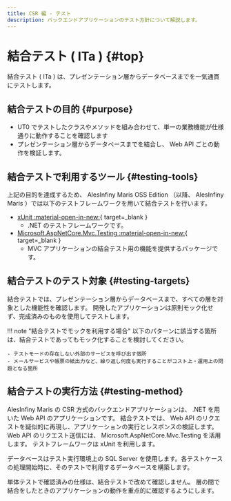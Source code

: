 ```yaml
---
title: CSR 編 - テスト
description: バックエンドアプリケーションのテスト方針について解説します。
---
```


# 結合テスト ( ITa ) {#top}

結合テスト ( ITa ) は、プレゼンテーション層からデータベースまでを一気通貫にテストします。

## 結合テストの目的 {#purpose}

- UT0 でテストしたクラスやメソッドを組み合わせて、単一の業務機能が仕様通りに動作することを確認します
- プレゼンテーション層からデータベースまでを結合し、 Web API ごとの動作を検証します。

## 結合テストで利用するツール {#testing-tools}

上記の目的を達成するため、 AlesInfiny Maris OSS Edition （以降、 AlesInfiny Maris ）では以下のテストフレームワークを用いて結合テストを行います。

- [xUnit :material-open-in-new:](https://xunit.net/){ target=_blank }
    - .NET のテストフレームワークです。
- [Microsoft.AspNetCore.Mvc.Testing :material-open-in-new:](https://www.nuget.org/packages/Microsoft.AspNetCore.Mvc.Testing){ target=_blank }
    - MVC アプリケーションの結合テスト用の機能を提供するパッケージです。

## 結合テストのテスト対象 {#testing-targets}

結合テストでは、プレゼンテーション層からデータベースまで、すべての層を対象とした機能性を確認します。
開発したアプリケーションは原則モック化せず、完成済みのものを使用してテストします。

!!! note "結合テストでモックを利用する場合"
    以下のパターンに該当する箇所は、結合テストであってもモック化することを検討してください。

    - テストモードの存在しない外部のサービスを呼び出す個所
    - メールサービスや帳票の紙出力など、繰り返し何度も実行することがコスト上・運用上の問題となる箇所

## 結合テストの実行方法 {#testing-method}

AlesInfiny Maris の CSR 方式のバックエンドアプリケーションは、 .NET を用いた Web API のアプリケーションです。
結合テストでは、 Web API のリクエストを疑似的に再現し、アプリケーションの実行とレスポンスの検証します。
Web API のリクエスト送信には、 Microsoft.AspNetCore.Mvc.Testing を活用します。
テストフレームワークは xUnit を利用します。

データベースはテスト実行環境上の SQL Server を使用します。各テストケースの処理開始時に、そのテストで利用するデータベースを構築します。

単体テストで確認済みの仕様は、結合テストで改めて確認しません。
層の間で結合をしたときのアプリケーションの動作を重点的に確認するようにします。

